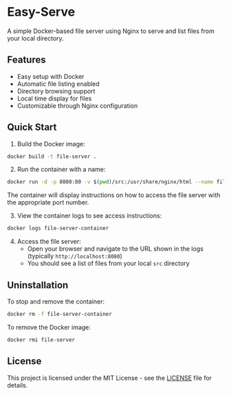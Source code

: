 # Easy-Serve

A simple Docker-based file server using Nginx to serve and list files from your local directory.

## Features

- Easy setup with Docker
- Automatic file listing enabled
- Directory browsing support
- Local time display for files
- Customizable through Nginx configuration

## Quick Start

1. Build the Docker image:
```bash
docker build -t file-server .
```

2. Run the container with a name:
```bash
docker run -d -p 8080:80 -v $(pwd)/src:/usr/share/nginx/html --name file-server-container file-server
```

The container will display instructions on how to access the file server with the appropriate port number.


3. View the container logs to see access instructions:
```bash
docker logs file-server-container
```

4. Access the file server:
   - Open your browser and navigate to the URL shown in the logs (typically `http://localhost:8080`)
   - You should see a list of files from your local `src` directory

## Uninstallation

To stop and remove the container:
```bash
docker rm -f file-server-container
```

To remove the Docker image:
```bash
docker rmi file-server
```

## License

This project is licensed under the MIT License - see the [LICENSE](LICENSE) file for details.
